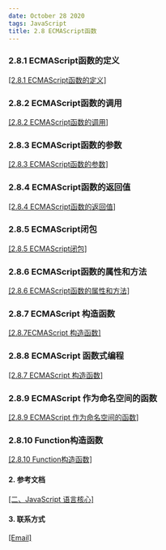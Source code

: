 ```yaml
---
date: October 28 2020
tags: JavaScript
title: 2.8 ECMAScript函数
---
```


### 2.8.1 ECMAScript函数的定义

[[2.8.1 ECMAScript函数的定义]](https://web-dolphin.github.io/2020/10/28/JavaScript/Tags/%E4%BA%8C%E3%80%81JavaScript%E8%AF%AD%E8%A8%80%E6%A0%B8%E5%BF%83/ECMAScript/Tags/8.%E5%87%BD%E6%95%B0/2.8.1%20ECMAScript%E5%87%BD%E6%95%B0%E7%9A%84%E5%AE%9A%E4%B9%89/)

### 2.8.2 ECMAScript函数的调用

[[2.8.2 ECMAScript函数的调用]](https://web-dolphin.github.io/2020/10/28/JavaScript/Tags/%E4%BA%8C%E3%80%81JavaScript%E8%AF%AD%E8%A8%80%E6%A0%B8%E5%BF%83/ECMAScript/Tags/8.%E5%87%BD%E6%95%B0/2.8.2%20ECMAScript%E5%87%BD%E6%95%B0%E7%9A%84%E8%B0%83%E7%94%A8/)

### 2.8.3 ECMAScript函数的参数

[[2.8.3 ECMAScript函数的参数]](https://web-dolphin.github.io/2020/10/28/JavaScript/Tags/%E4%BA%8C%E3%80%81JavaScript%E8%AF%AD%E8%A8%80%E6%A0%B8%E5%BF%83/ECMAScript/Tags/8.%E5%87%BD%E6%95%B0/2.8.3%20ECMAScript%E5%87%BD%E6%95%B0%E7%9A%84%E5%8F%82%E6%95%B0/)

### 2.8.4 ECMAScript函数的返回值

[[2.8.4 ECMAScript函数的返回值]](https://web-dolphin.github.io/2020/10/28/JavaScript/Tags/%E4%BA%8C%E3%80%81JavaScript%E8%AF%AD%E8%A8%80%E6%A0%B8%E5%BF%83/ECMAScript/Tags/8.%E5%87%BD%E6%95%B0/2.8.4%20ECMAScript%E5%87%BD%E6%95%B0%E7%9A%84%E8%BF%94%E5%9B%9E%E5%80%BC/)

### 2.8.5 ECMAScript闭包

[[2.8.5 ECMAScript闭包]](https://web-dolphin.github.io/2020/10/28/JavaScript/Tags/%E4%BA%8C%E3%80%81JavaScript%E8%AF%AD%E8%A8%80%E6%A0%B8%E5%BF%83/ECMAScript/Tags/8.%E5%87%BD%E6%95%B0/2.8.5%20ECMAScript%E9%97%AD%E5%8C%85/)

### 2.8.6 ECMAScript函数的属性和方法

[[2.8.6 ECMAScript函数的属性和方法]](https://web-dolphin.github.io/2020/10/28/JavaScript/Tags/%E4%BA%8C%E3%80%81JavaScript%E8%AF%AD%E8%A8%80%E6%A0%B8%E5%BF%83/ECMAScript/Tags/8.%E5%87%BD%E6%95%B0/2.8.6%20ECMAScript%E5%87%BD%E6%95%B0%E7%9A%84%E5%B1%9E%E6%80%A7%E5%92%8C%E6%96%B9%E6%B3%95/)

### 2.8.7 ECMAScript 构造函数

[[2.8.7ECMAScript 构造函数]](https://web-dolphin.github.io/2020/10/28/JavaScript/Tags/%E4%BA%8C%E3%80%81JavaScript%E8%AF%AD%E8%A8%80%E6%A0%B8%E5%BF%83/ECMAScript/Tags/8.%E5%87%BD%E6%95%B0/2.8.7%20ECMAScript%20%E6%9E%84%E9%80%A0%E5%87%BD%E6%95%B0/)

### 2.8.8 ECMAScript 函数式编程

[[2.8.7 ECMAScript 构造函数]](https://web-dolphin.github.io/2020/10/28/JavaScript/Tags/%E4%BA%8C%E3%80%81JavaScript%E8%AF%AD%E8%A8%80%E6%A0%B8%E5%BF%83/ECMAScript/Tags/8.%E5%87%BD%E6%95%B0/2.8.8%20ECMAScript%20%E5%87%BD%E6%95%B0%E5%BC%8F%E7%BC%96%E7%A8%8B/)

### 2.8.9 ECMAScript 作为命名空间的函数

[[2.8.9 ECMAScript 作为命名空间的函数]](https://web-dolphin.github.io/2020/10/28/JavaScript/Tags/%E4%BA%8C%E3%80%81JavaScript%E8%AF%AD%E8%A8%80%E6%A0%B8%E5%BF%83/ECMAScript/Tags/8.%E5%87%BD%E6%95%B0/2.8.9%20ECMAScript%20%E4%BD%9C%E4%B8%BA%E5%91%BD%E5%90%8D%E7%A9%BA%E9%97%B4%E7%9A%84%E5%87%BD%E6%95%B0/)

### 2.8.10 Function构造函数

[[2.8.10 Function构造函数]](https://web-dolphin.github.io/2020/10/28/JavaScript/Tags/%E4%BA%8C%E3%80%81JavaScript%E8%AF%AD%E8%A8%80%E6%A0%B8%E5%BF%83/ECMAScript/Tags/8.%E5%87%BD%E6%95%B0/2.8.10%20Function%E6%9E%84%E9%80%A0%E5%87%BD%E6%95%B0/)

#### 2. 参考文档

[[二、JavaScript 语言核心]](https://web-dolphin.github.io/2020/10/28/JavaScript/Tutorial/%E4%BA%8C%E3%80%81JavaScript%20%E8%AF%AD%E8%A8%80%E6%A0%B8%E5%BF%83/)

#### 3. 联系方式

[[Email]](yuanmin8888@outlook.com)
